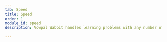 ```yaml
---
tab: Speed
title: Speed
order: 1
module_id: speed
description: Vowpal Wabbit handles learning problems with any number of sparse features. It is the first published tera-scale learner.

---
```

